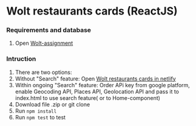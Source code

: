 
# Wolt restaurants cards (ReactJS)

### Requirements and database
1. Open [Wolt-assignment](https://github.com/woltapp/summer2020#bonus)

### Intruction

1. There are two options:
  1. Without "Search" feature: Open [Wolt restaurants cards in netlify ](https://react-wolt-restaurants-cards.netlify.com/)
  1. Within ongoing "Search" feature: Order APi key from google platform, enable Geocoding API, Places API, Geolocation API and pass it to index.html to use search feature( or to Home-component)
1. Download file .zip or git clone
1. Run `npm install`
1. Run `npm test` to test 

